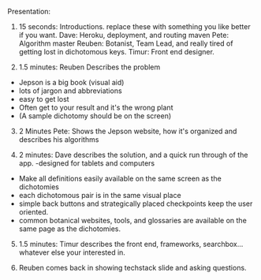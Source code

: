 Presentation:

1) 15 seconds: Introductions. replace these with something you like better if you want.
Dave: Heroku, deployment, and routing maven
Pete: Algorithm master
Reuben: Botanist, Team Lead, and really tired of getting lost in dichotomous keys.
Timur: Front end designer.

2) 1.5 minutes: Reuben Describes the problem
  - Jepson is a big book (visual aid)
  - lots of jargon and abbreviations
  - easy to get lost
  - Often get to your result and it's the wrong plant
  - (A sample dichotomy should be on the screen)

3) 2 Minutes Pete: Shows the Jepson website, how it's organized and describes his algorithms

3) 2 minutes: Dave describes the solution, and a quick run through of the app.
  -designed for tablets and computers
  - Make all definitions easily available on the same screen as the dichotomies
  - each dichotomous pair is in the same visual place
  - simple back buttons and strategically placed checkpoints keep the user oriented.
  - common botanical websites, tools, and glossaries are available on the same page as the dichotomies.


5) 1.5 minutes: Timur describes the front end, frameworks, searchbox... whatever else your interested in.

6) Reuben comes back in showing techstack slide and asking questions.
